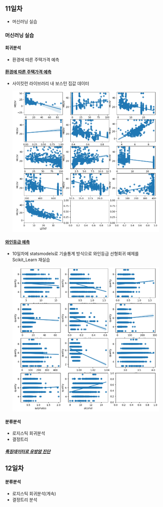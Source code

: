 ## 11일차

- 머신러닝 실습

### 머신러닝 실습

#### 회귀분석

- 환경에 따른 주택가격 예측

#### [환경에 따른 주택가격 예측](https://github.com/zzzissu/bigdata-analysis2024/blob/main/day11/da23_%EB%B3%B4%EC%8A%A4%ED%84%B4%EC%A3%BC%ED%83%9D%EA%B0%80%EA%B2%A9_%ED%9A%8C%EA%B7%80%EB%B6%84%EC%84%9D.ipynb)

- 사이킷런 라이브러리 내 보스턴 집값 데이터

  ![결과산점도](https://raw.githubusercontent.com/zzzissu/bigdata-analysis2024/main/images/ba015.png)

#### [와인등급 예측](https://github.com/zzzissu/bigdata-analysis2024/blob/main/day11/da24_%EC%99%80%EC%9D%B8%ED%92%88%EC%A7%88%EB%93%B1%EA%B8%89_%ED%9A%8C%EA%B7%80%EB%B6%84%EC%84%9D.ipynb)

- 10일차에 statsmodels로 기술통계 방식으로 와인등급 선형회귀 예제를 Scikit_Learn 재실습

  ![결과산점도](https://raw.githubusercontent.com/zzzissu/bigdata-analysis2024/main/images/ba016.png)

#### 분류분석

- 로지스틱 회귀분석
- 결정트리

##### [특징데이터로 유방암 진단](https://github.com/zzzissu/bigdata-analysis2024/blob/main/day11/da25_%EC%9C%A0%EB%B0%A9%EC%95%94%EC%A7%84%EB%8B%A8_%EB%A1%9C%EC%A7%80%EC%8A%A4%ED%8B%B1%ED%9A%8C%EA%B7%80%EB%B6%84%EC%84%9D.ipynb)

## 12일차

#### 분류분석

- 로지스틱 회귀분석(계속)
- 결정트리 분석
